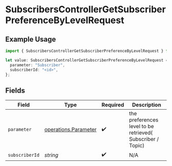 # SubscribersControllerGetSubscriberPreferenceByLevelRequest

## Example Usage

```typescript
import { SubscribersControllerGetSubscriberPreferenceByLevelRequest } from "@novu/api/models/operations";

let value: SubscribersControllerGetSubscriberPreferenceByLevelRequest = {
  parameter: "Subscriber",
  subscriberId: "<id>",
};
```

## Fields

| Field                                                        | Type                                                         | Required                                                     | Description                                                  |
| ------------------------------------------------------------ | ------------------------------------------------------------ | ------------------------------------------------------------ | ------------------------------------------------------------ |
| `parameter`                                                  | [operations.Parameter](../../models/operations/parameter.md) | :heavy_check_mark:                                           | the preferences level to be retrieved( Subscriber / Topic)   |
| `subscriberId`                                               | *string*                                                     | :heavy_check_mark:                                           | N/A                                                          |